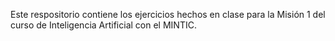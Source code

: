 Este respositorio contiene los ejercicios hechos en clase para la Misión 1 del curso de Inteligencia Artificial con el MINTIC.
